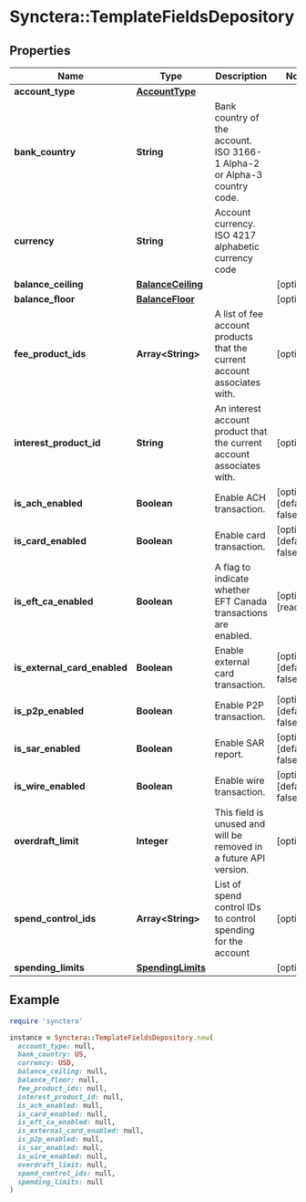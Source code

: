# Synctera::TemplateFieldsDepository

## Properties

| Name | Type | Description | Notes |
| ---- | ---- | ----------- | ----- |
| **account_type** | [**AccountType**](AccountType.md) |  |  |
| **bank_country** | **String** | Bank country of the account. ISO 3166-1 Alpha-2 or Alpha-3 country code. |  |
| **currency** | **String** | Account currency. ISO 4217 alphabetic currency code |  |
| **balance_ceiling** | [**BalanceCeiling**](BalanceCeiling.md) |  | [optional] |
| **balance_floor** | [**BalanceFloor**](BalanceFloor.md) |  | [optional] |
| **fee_product_ids** | **Array&lt;String&gt;** | A list of fee account products that the current account associates with. | [optional] |
| **interest_product_id** | **String** | An interest account product that the current account associates with.  | [optional] |
| **is_ach_enabled** | **Boolean** | Enable ACH transaction. | [optional][default to false] |
| **is_card_enabled** | **Boolean** | Enable card transaction. | [optional][default to false] |
| **is_eft_ca_enabled** | **Boolean** | A flag to indicate whether EFT Canada transactions are enabled. | [optional][readonly] |
| **is_external_card_enabled** | **Boolean** | Enable external card transaction. | [optional][default to false] |
| **is_p2p_enabled** | **Boolean** | Enable P2P transaction. | [optional][default to false] |
| **is_sar_enabled** | **Boolean** | Enable SAR report. | [optional][default to false] |
| **is_wire_enabled** | **Boolean** | Enable wire transaction. | [optional][default to false] |
| **overdraft_limit** | **Integer** | This field is unused and will be removed in a future API version.  | [optional] |
| **spend_control_ids** | **Array&lt;String&gt;** | List of spend control IDs to control spending for the account | [optional] |
| **spending_limits** | [**SpendingLimits**](SpendingLimits.md) |  | [optional] |

## Example

```ruby
require 'synctera'

instance = Synctera::TemplateFieldsDepository.new(
  account_type: null,
  bank_country: US,
  currency: USD,
  balance_ceiling: null,
  balance_floor: null,
  fee_product_ids: null,
  interest_product_id: null,
  is_ach_enabled: null,
  is_card_enabled: null,
  is_eft_ca_enabled: null,
  is_external_card_enabled: null,
  is_p2p_enabled: null,
  is_sar_enabled: null,
  is_wire_enabled: null,
  overdraft_limit: null,
  spend_control_ids: null,
  spending_limits: null
)
```

